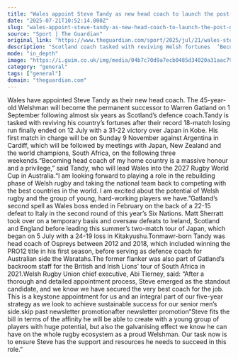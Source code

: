 ```yaml
---
title: "Wales appoint Steve Tandy as new head coach to launch the post-Gatland era"
date: "2025-07-21T10:52:14.000Z"
slug: "wales-appoint-steve-tandy-as-new-head-coach-to-launch-the-post-gatland-era"
source: "Sport | The Guardian"
original_link: "https://www.theguardian.com/sport/2025/jul/21/wales-steve-tandy-head-coach-succession-warren-gatland-rugby-union"
description: "Scotland coach tasked with reviving Welsh fortunes  ‘Becoming head coach of my country is a massive honour’  Wales have appointed Steve Tandy as their new head coach. The 45-year-old Welshman will become the permanent successor to Warren Gatland on 1 September following almost six years as Scotland’s defence coach. Tandy is tasked with reviving his country’s fortunes after their record 18-match losing run finally ended on 12 July with a 31-22 victory over Japan in Kobe. His first match in charge will be on Sunday 9 November against Argentina in Cardiff, which will be followed by meetings with Japan, New Zealand and the world champions, South Africa, on the following three weekends.  Continue reading..."
mode: "in_depth"
image: "https://i.guim.co.uk/img/media/04b7c70d9a7ecb0485d34020a31aac7968d7d692/0_35_2745_2195/master/2745.jpg?width=1200&height=630&quality=85&auto=format&fit=crop&precrop=40:21,offset-x50,offset-y0&overlay-align=bottom%2Cleft&overlay-width=100p&overlay-base64=L2ltZy9zdGF0aWMvb3ZlcmxheXMvdGctZGVmYXVsdC5wbmc&enable=upscale&s=24cff58f2a0b71b8bf309c5319fe4ea5"
category: "general"
tags: ["general"]
domain: "theguardian.com"
---
```

<p>Wales have appointed Steve Tandy as their new head coach. The 45-year-old Welshman will become the permanent successor to Warren Gatland on 1 September following almost six years as Scotland’s defence coach.Tandy is tasked with reviving his country’s fortunes after their record 18-match losing run finally ended on 12 July with a 31-22 victory over Japan in Kobe. His first match in charge will be on Sunday 9 November against Argentina in Cardiff, which will be followed by meetings with Japan, New Zealand and the world champions, South Africa, on the following three weekends.“Becoming head coach of my home country is a massive honour and a privilege,” said Tandy, who will lead Wales into the 2027 Rugby World Cup in Australia.“I am looking forward to playing a role in the rebuilding phase of Welsh rugby and taking the national team back to competing with the best countries in the world. I am excited about the potential of Welsh rugby and the group of young, hard-working players we have.”Gatland’s second spell as Wales boss ended in February on the back of a 22-15 defeat to Italy in the second round of this year’s Six Nations. Matt Sherratt took over on a temporary basis and oversaw defeats to Ireland, Scotland and England before leading this summer’s two-match tour of Japan, which began on 5 July with a 24-19 loss in Kitakyushu.Tonmawr-born Tandy was head coach of Ospreys between 2012 and 2018, which included winning the PRO12 title in his first season, before serving as defence coach for Australian side the Waratahs.The former flanker was also part of Gatland’s backroom staff for the British and Irish Lions’ tour of South Africa in 2021.Welsh Rugby Union chief executive, Abi Tierney, said: “After a thorough and detailed appointment process, Steve emerged as the standout candidate, and we know we have secured the very best coach for the job. This is a keystone appointment for us and an integral part of our five-year strategy as we look to achieve sustainable success for our senior men’s side.skip past newsletter promotionafter newsletter promotion“Steve fits the bill in terms of the affinity he will be able to create with a young group of players with huge potential, but also the galvanising effect we know he can have on the whole rugby ecosystem as a proud Welshman. Our task now is to ensure Steve has the support and resources he needs to succeed in this role.”</p>
